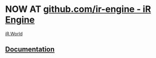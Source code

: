# NOW AT [github.com/ir-engine - iR Engine](https://github.com/ir-engine/ir-engine)
[iR.World](https://www.ir.world/)

## [Documentation](https://docs.ir.world/)

